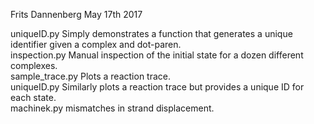 Frits Dannenberg May 17th 2017

uniqueID.py 			Simply demonstrates a function that generates a unique identifier given a complex and dot-paren.  
inspection.py			Manual inspection of the initial state for a dozen different complexes.  
sample_trace.py			Plots a reaction trace.  
uniqueID.py			Similarly plots a reaction trace but provides a unique ID for each state.  
machinek.py			mismatches in strand displacement.  
